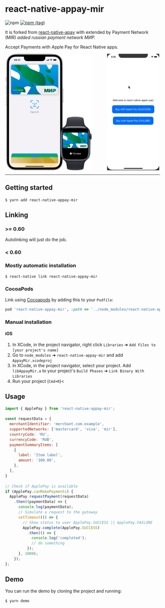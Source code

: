 
# react-native-appay-mir
![npm](https://img.shields.io/npm/dw/react-native-appay-mir.svg?style=flat-square)
[![npm (tag)](https://img.shields.io/npm/v/react-native-appay-mir/latest.svg?style=flat-square)](https://www.npmjs.com/package/react-native-appay-mir)

It is forked from [react-native-apay](https://github.com/sorokin0andrey/react-native-apay) with extended by Payment Network (MIR)
_added russian payment network МИР._

Accept Payments with Apple Pay for React Native apps.

<div style="gap: 10%; display: flex; justify-content: center">
<img width="280px" src="doc/img.png" />
<img width="170px" src="doc/simulator.gif" />
</div>

---

## Getting started

`$ yarn add react-native-appay-mir`

## Linking

### >= 0.60

Autolinking will just do the job.

### < 0.60

### Mostly automatic installation

`$ react-native link react-native-appay-mir`

### CocoaPods

Link using [Cocoapods](https://cocoapods.org) by adding this to your `Podfile`:

```ruby
pod 'react-native-appay-mir', :path => '../node_modules/react-native-appay-mir'
```

### Manual installation


#### iOS

1. In XCode, in the project navigator, right click `Libraries` ➜ `Add Files to [your project's name]`
2. Go to `node_modules` ➜ `react-native-appay-mir` and add `AppayMir.xcodeproj`
3. In XCode, in the project navigator, select your project. Add `libAppayMir.a` to your project's `Build Phases` ➜ `Link Binary With Libraries`
4. Run your project (`Cmd+R`)<


## Usage
```javascript
import { ApplePay } from 'react-native-appay-mir';

const requestData = {
  merchantIdentifier: 'merchant.com.example',
  supportedNetworks: ['mastercard', 'visa', 'mir'],
  countryCode: 'RU',
  currencyCode: 'RUB',
  paymentSummaryItems: [
    {
      label: 'Item label',
      amount: '100.00',
    },
  ],
}

// Check if ApplePay is available
if (ApplePay.canMakePayments) {
  ApplePay.requestPayment(requestData)
    .then((paymentData) => {
      console.log(paymentData);
      // Simulate a request to the gateway
      setTimeout(() => {
        // Show status to user ApplePay.SUCCESS || ApplePay.FAILURE
        ApplePay.complete(ApplePay.SUCCESS)
          .then(() => {
            console.log('completed');
            // do something
          });
      }, 1000);
    });
};
```

## Demo
You can run the demo by cloning the project and running:

`$ yarn demo`
